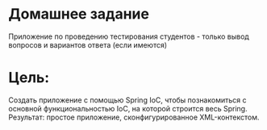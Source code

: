 # Домашнее задание
Приложение по проведению тестирования студентов - только вывод вопросов и вариантов ответа (если имеются)

# Цель:
Создать приложение с помощью Spring IoC, чтобы познакомиться с основной функциональностью IoC, на которой строится весь Spring.
Результат: простое приложение, сконфигурированное XML-контекстом.
